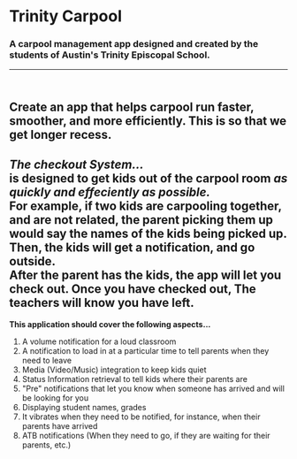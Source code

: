 # Trinity Carpool
### A carpool management app designed and created by the students of Austin's Trinity Episcopal School. 
-------------------------------------
<br>Create an app that helps carpool run faster, smoother, and more efficiently. 
This is so that we get longer recess.<br>
-------------------------------------
_**The checkout System...**_<br>
is designed to get kids out of the carpool room *as quickly and effeciently as possible.* <br>
For example, if two kids are carpooling together, and are not related, the parent
picking them up would say the names of the kids being picked up.<br>
Then, the kids will get a notification, and go outside.<br>
After the parent has the kids, the app will let you check out.
Once you have checked out, The teachers will know you have left. <br>
--------------------------------------
**This application should cover the following aspects...** <br>
  1. A volume notification for a loud classroom <br>
  2. A notification to load in at a particular time to tell parents when they need to leave <br>
  3. Media (Video/Music) integration to keep kids quiet <br>
  4. Status Information retrieval to tell kids where their parents are <br>
  5. "Pre" notifications that let you know when someone has arrived and will be looking for you <br>
  6. Displaying student names, grades <br>
  7. It vibrates when they need to be notified, for instance, when their parents have arrived <br>
  8. ATB notifications (When they need to go, if they are waiting for their parents, etc.) <br>